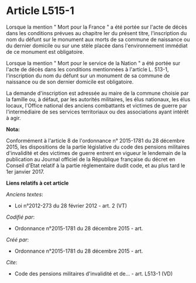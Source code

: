 # Article L515-1

Lorsque la mention " Mort pour la France " a été portée sur l'acte de décès dans les conditions prévues au chapitre Ier du
présent titre, l'inscription du nom du défunt sur le monument aux morts de sa commune de naissance ou du dernier domicile ou
sur une stèle placée dans l'environnement immédiat de ce monument est obligatoire.

Lorsque la mention " Mort pour le service de la Nation " a été portée sur l'acte de décès dans les conditions mentionnées à
l'article L. 513-1, l'inscription du nom du défunt sur un monument de sa commune de naissance ou de son dernier domicile est
obligatoire.

La demande d'inscription est adressée au maire de la commune choisie par la famille ou, à défaut, par les autorités
militaires, les élus nationaux, les élus locaux, l'Office national des anciens combattants et victimes de guerre par
l'intermédiaire de ses services territoriaux ou des associations ayant intérêt à agir.

**Nota:**

Conformément à l'article 8 de l'ordonnance n° 2015-1781 du 28 décembre 2015, les dispositions de la partie législative du
code des pensions militaires d'invalidité et des victimes de guerre entrent en vigueur le lendemain de la publication au
Journal officiel de la République française du décret en Conseil d'Etat relatif à la partie réglementaire dudit code, et au
plus tard le 1er janvier 2017.

**Liens relatifs à cet article**

_Anciens textes_:

  - Loi n°2012-273 du 28 février 2012 - art. 2 (VT)

_Codifié par_:

  - Ordonnance n°2015-1781 du 28 décembre 2015 - art.

_Créé par_:

  - Ordonnance n°2015-1781 du 28 décembre 2015 - art.

_Cite_:

  - Code des pensions militaires d'invalidité et de... - art. L513-1 (VD)
